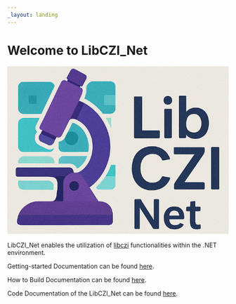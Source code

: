 ```yaml
---
_layout: landing
---
```


# Welcome to **LibCZI_Net**

![LibCZI_Net Logo](images/LibCZI_Net.png)

LibCZI_Net enables the utilization of [libczi](https://github.com/ZEISS/libczi) functionalities within the .NET environment.

Getting-started Documentation can be found [here](docs/getting-started.md).

How to Build Documentation can be found [here](docs/building.md).

Code Documentation of the LibCZI_Net can be found [here](LibCZI_Net/LibCZI_Net.Interface.yml).
